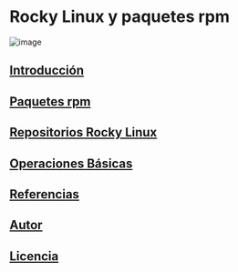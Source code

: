 # Rocky Linux y paquetes rpm

![image](0.pmg)

## [Introducción](modulo0.md)
## [Paquetes rpm](modulo1.md)
## [Repositorios Rocky Linux](modulo2.md)
## [Operaciones Básicas](modulo3.md)
## [Referencias](referencias.md)
## [Autor](autores.md)
## [Licencia](licencia.md)
